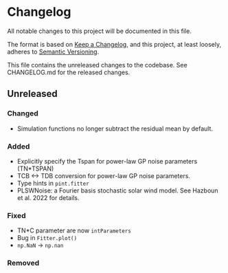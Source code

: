 # Changelog
All notable changes to this project will be documented in this file.

The format is based on [Keep a Changelog](https://keepachangelog.com/en/1.0.0/),
and this project, at least loosely, adheres to [Semantic Versioning](https://semver.org/spec/v2.0.0.html).

This file contains the unreleased changes to the codebase. See CHANGELOG.md for
the released changes.

## Unreleased
### Changed
- Simulation functions no longer subtract the residual mean by default.
### Added
- Explicitly specify the Tspan for power-law GP noise parameters (TN*TSPAN)
- TCB <-> TDB conversion for power-law GP noise parameters.
- Type hints in `pint.fitter`
- PLSWNoise: a Fourier basis stochastic solar wind model. See Hazboun et al. 2022 for details.
### Fixed
- TN*C parameter are now `intParameters`
- Bug in `Fitter.plot()`
- `np.NaN` -> `np.nan`
### Removed
